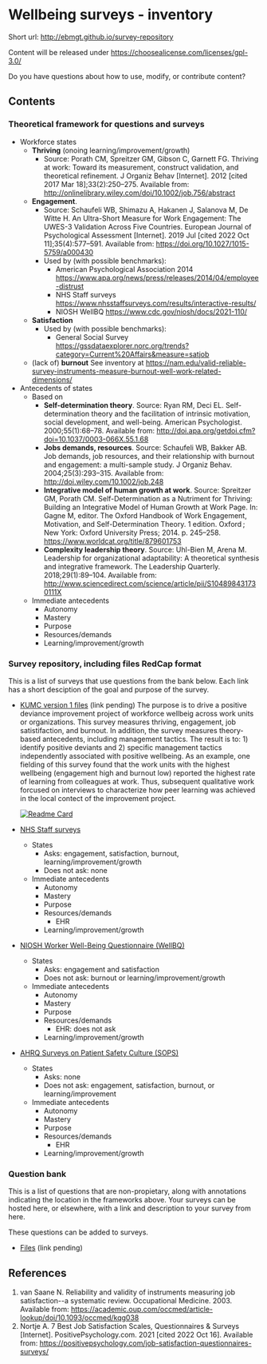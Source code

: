 # Wellbeing surveys - inventory

Short url: http://ebmgt.github.io/survey-repository

Content will be released under https://choosealicense.com/licenses/gpl-3.0/

Do you have questions about how to use, modify, or contribute content?

<!-- https://github.com/jstrieb/github-stats
MIGHT BE BEST
![badgettrg](https://raw.githubusercontent.com/badgettrg/github-stats/master/generated/overview.svg#gh-dark-mode-only)
-->

<!-- https://github.com/apex/gh-polls
$ go get github.com/apex/gh-polls/cmd/polls
$ polls new Tobi Loki Jane
COULD BE GOOD, BUT NOT SURE MECHANICS
-->
<!--
https://github.com/anuraghazra/github-readme-stats
[![Readme Card](https://github-readme-stats.vercel.app/api/pin/?username=openMetaAnalysis&repo=Hypertonic-Saline-for-Bronchiolitis)](https://github.com/openMetaAnalysis/Hypertonic-Saline-for-Bronchiolitis)
-->

## Contents

### Theoretical framework for questions and surveys

* Workforce states
    * **Thriving** (onoing learning/improvement/growth)
        * Source: Porath CM, Spreitzer GM, Gibson C, Garnett FG. Thriving at work: Toward its measurement, construct validation, and theoretical refinement. J Organiz Behav [Internet]. 2012 [cited 2017 Mar 18];33(2):250–275. Available from: http://onlinelibrary.wiley.com/doi/10.1002/job.756/abstract
    * **Engagement**. 
        * Source: Schaufeli WB, Shimazu A, Hakanen J, Salanova M, De Witte H. An Ultra-Short Measure for Work Engagement: The UWES-3 Validation Across Five Countries. European Journal of Psychological Assessment [Internet]. 2019 Jul [cited 2022 Oct 11];35(4):577–591. Available from: https://doi.org/10.1027/1015-5759/a000430
        * Used by (with possible benchmarks): 
            * American Psychological Association 2014 https://www.apa.org/news/press/releases/2014/04/employee-distrust
            * NHS Staff surveys https://www.nhsstaffsurveys.com/results/interactive-results/
            * NIOSH WellBQ https://www.cdc.gov/niosh/docs/2021-110/
    * **Satisfaction**
         * Used by (with possible benchmarks): 
            * General Social Survey https://gssdataexplorer.norc.org/trends?category=Current%20Affairs&measure=satjob 
    * (lack of) **burnout** See inventory at https://nam.edu/valid-reliable-survey-instruments-measure-burnout-well-work-related-dimensions/
* Antecedents of states
    *  Based on
         *  **Self-determination theory**. Source: Ryan RM, Deci EL. Self-determination theory and the facilitation of intrinsic motivation, social development, and well-being. American Psychologist. 2000;55(1):68–78. Available from: http://doi.apa.org/getdoi.cfm?doi=10.1037/0003-066X.55.1.68
         *  **Jobs demands, resources**. Source: Schaufeli WB, Bakker AB. Job demands, job resources, and their relationship with burnout and engagement: a multi-sample study. J Organiz Behav. 2004;25(3):293–315. Available from: http://doi.wiley.com/10.1002/job.248
         * **Integrative model of human growth at work**. Source: Spreitzer GM, Porath CM. Self-Determination as a Nutriment for Thriving: Building an Integrative Model of Human Growth at Work Page. In: Gagne M, editor. The Oxford Handbook of Work Engagement, Motivation, and Self-Determination Theory. 1 edition. Oxford ; New York: Oxford University Press; 2014. p. 245–258. https://www.worldcat.org/title/879601753
         * **Complexity leadership theory**. Source: Uhl-Bien M, Arena M. Leadership for organizational adaptability: A theoretical synthesis and integrative framework. The Leadership Quarterly. 2018;29(1):89–104. Available from: http://www.sciencedirect.com/science/article/pii/S104898431730111X
     * Immediate antecedents
         * Autonomy
         * Mastery
         * Purpose
         * Resources/demands 
         * Learning/improvement/growth

### Survey repository, including files RedCap format
This is a list of surveys that use questions from the bank below. Each link has a short desciption of the goal and purpose of the survey.

* [KUMC version 1 files](http:// "Link to question bank files") (link pending) The purpose is to drive a positive deviance improvement project of workforce wellbeig across work units or organizations. This survey measures thriving, engagement, job satistifaction, and burnout. In addition, the survey measures theory-based antecedents, including management tactics. The result is to: 1) identify positive deviants and 2) specific management tactics independently associated with positive wellbeing. As an example, one fielding of this survey found that the work units with the highest wellbeing (engagement high and burnout low) reported the highest rate of learning from colleagues at work. Thus, subsequent qualitative work forcused on interviews to characterize how peer learning was achieved in the local contect of the improvement project.

    [![Readme Card](https://github-readme-stats.vercel.app/api/pin/?username=openMetaAnalysis&repo=Hypertonic-Saline-for-Bronchiolitis)](https://github.com/openMetaAnalysis/Hypertonic-Saline-for-Bronchiolitis)

* [NHS Staff surveys](https://www.nhsstaffsurveys.com/survey-documents/)
    * States
      * Asks: engagement, satisfaction, burnout, learning/improvement/growth
      * Does not ask: none
  * Immediate antecedents
      * Autonomy
      * Mastery
      * Purpose
      * Resources/demands 
         * EHR
      * Learning/improvement/growth
* [NIOSH Worker Well-Being Questionnaire (WellBQ)](https://www.cdc.gov/niosh/twh/wellbq)
    * States
      * Asks: engagement and satisfaction
      * Does not ask: burnout or learning/improvement/growth
  * Immediate antecedents
      * Autonomy
      * Mastery
      * Purpose
      * Resources/demands 
         * EHR: does not ask
      * Learning/improvement/growth
* [AHRQ Surveys on Patient Safety Culture (SOPS)](https://www.ahrq.gov/sops/surveys/)
    * States
      * Asks: none
      * Does not ask: engagement, satisfaction, burnout, or learning/improvement
  * Immediate antecedents
      * Autonomy
      * Mastery
      * Purpose
      * Resources/demands 
         * EHR
      * Learning/improvement/growth

### Question bank
This is a list of questions that are non-propietary, along with annotations indicating the location in the frameworks above. Your surveys can be hosted here, or elsewhere, with a link and description to your survey from here.

These questions can be added to surveys.

* [Files](http:// "Link to question bank files") (link pending)

## References

1. van Saane N. Reliability and validity of instruments measuring job satisfaction--a systematic review. Occupational Medicine. 2003. Available from: https://academic.oup.com/occmed/article-lookup/doi/10.1093/occmed/kqg038
2. Nortje A. 7 Best Job Satisfaction Scales, Questionnaires & Surveys [Internet]. PositivePsychology.com. 2021 [cited 2022 Oct 16]. Available from: https://positivepsychology.com/job-satisfaction-questionnaires-surveys/



